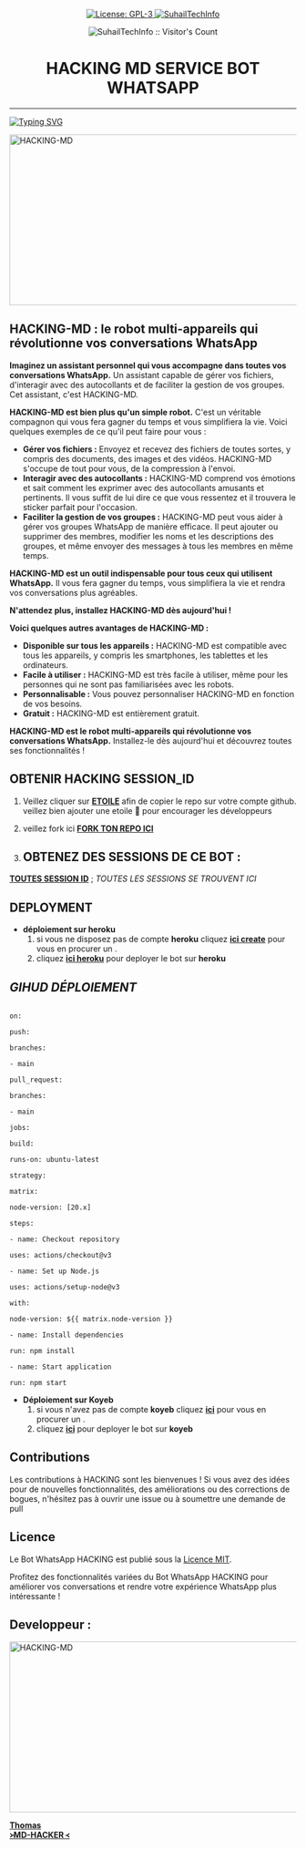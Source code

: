 

<html>
   <body>
  <p align="center">  
  <a aria-label="FORK" href="https://github.com/SuhailTechInfo/Secktor-bot/fork" target="_blank">
    <img alt="License: GPL-3" src="https://img.shields.io/github/stars/SuhailTechInfo/web-qr?style=social" target="_blank" />
  </a>
  <a aria-label="Suhail_Md is free to use" href="https://youtube.com/@suhailtechinfo" target="_blank">
    <img alt="SuhailTechInfo" src="https://img.shields.io/youtube/channel/subscribers/UCU071AMRqcd5mfTdCgJFwPg" target="_blank" />
  </a>
    <p align="center"><img src="https://profile-counter.glitch.me/{smd-web-qr}/count.svg" alt="SuhailTechInfo :: Visitor's Count" /></p>

     
  </body>
</html>








<h1 align="center"> HACKING MD SERVICE BOT WHATSAPP  </h1>
<p align="center">  


***
  
<a href="https://git.io/typing-svg"><img src="https://readme-typing-svg.demolab.com?font=Black+Ops+One&size=50&pause=1000&color=721c24&center=true&width=910&height=100&lines=HACKING LE ROBOT+RÉVOLUTIONNE;MULTI+SERVICE+WHATSAPP+BOT;CRÉER+PAR+THOMAS+TECH;BOT DATÉE+06.6.2024" alt="Typing SVG" /></a>
  </p>
    <img alt="HACKING-MD" width="700" height="300" src="https://telegra.ph/file/ac3a8142e8e18bcabb75b.jpg">
<p align="center">
<p align="center">


 ## HACKING-MD : le robot multi-appareils qui révolutionne vos conversations WhatsApp

**Imaginez un assistant personnel qui vous accompagne dans toutes vos conversations WhatsApp.** Un assistant capable de gérer vos fichiers, d'interagir avec des autocollants et de faciliter la gestion de vos groupes. Cet assistant, c'est HACKING-MD.

**HACKING-MD est bien plus qu'un simple robot.** C'est un véritable compagnon qui vous fera gagner du temps et vous simplifiera la vie. Voici quelques exemples de ce qu'il peut faire pour vous :

* **Gérer vos fichiers :** Envoyez et recevez des fichiers de toutes sortes, y compris des documents, des images et des vidéos. HACKING-MD s'occupe de tout pour vous, de la compression à l'envoi.
* **Interagir avec des autocollants :** HACKING-MD comprend vos émotions et sait comment les exprimer avec des autocollants amusants et pertinents. Il vous suffit de lui dire ce que vous ressentez et il trouvera le sticker parfait pour l'occasion.
* **Faciliter la gestion de vos groupes :** HACKING-MD peut vous aider à gérer vos groupes WhatsApp de manière efficace. Il peut ajouter ou supprimer des membres, modifier les noms et les descriptions des groupes, et même envoyer des messages à tous les membres en même temps.

**HACKING-MD est un outil indispensable pour tous ceux qui utilisent WhatsApp.** Il vous fera gagner du temps, vous simplifiera la vie et rendra vos conversations plus agréables.

**N'attendez plus, installez HACKING-MD dès aujourd'hui !**

**Voici quelques autres avantages de HACKING-MD :**

* **Disponible sur tous les appareils :** HACKING-MD est compatible avec tous les appareils, y compris les smartphones, les tablettes et les ordinateurs.
* **Facile à utiliser :** HACKING-MD est très facile à utiliser, même pour les personnes qui ne sont pas familiarisées avec les robots.
* **Personnalisable :** Vous pouvez personnaliser HACKING-MD en fonction de vos besoins.
* **Gratuit :** HACKING-MD est entièrement gratuit.

**HACKING-MD est le robot multi-appareils qui révolutionne vos conversations WhatsApp.** Installez-le dès aujourd'hui et découvrez toutes ses fonctionnalités !

## OBTENIR HACKING SESSION_ID 

1. Veillez cliquer sur **[ETOILE](https://github.com/HACKING995/HACKING--MD9)** afin de copier le repo sur votre compte github.  veillez bien ajouter une etoile 🌟 pour encourager les développeurs 



2. veillez fork ici [**FORK TON REPO ICI**](https://github.com/HACKING995/HACKING--MD9/fork)

   

3. ## OBTENEZ DES SESSIONS DE CE  BOT : <br>
  
[**TOUTES SESSION ID**](https://hacking995.github.io/SESSION-ID-WEBCAM.COM/)  ; *TOUTES LES SESSIONS  SE TROUVENT ICI*
 

## DEPLOYMENT 
- **déploiement sur heroku**
  1. si vous ne disposez pas de compte **heroku** cliquez [**ici create**](https://id.heroku.com/login) pour vous en procurer un .
  2.  cliquez [**ici heroku**](https://dashboard.heroku.com/new?template=https://github.com/HACKING995/HACKING--MD9) pour deployer le bot sur **heroku**

## *GIHUD  DÉPLOIEMENT*
```name: Node.js CI

on:

push:

branches:

- main

pull_request:

branches:

- main

jobs:

build:

runs-on: ubuntu-latest

strategy:

matrix:

node-version: [20.x]

steps:

- name: Checkout repository

uses: actions/checkout@v3

- name: Set up Node.js

uses: actions/setup-node@v3

with:

node-version: ${{ matrix.node-version }}

- name: Install dependencies

run: npm install

- name: Start application

run: npm start

```














- **Déploiement sur Koyeb**
  1. si vous n'avez pas de compte **koyeb** cliquez [**ici**](https://dashboard.koyeb.com/signup) pour vous en procurer un .
  2.  cliquez [**ici**](https://app.koyeb.com/apps/deploy?type=git&repository=https://github.com/HACKING995/HACKING--MD9/tree/main?tab=readme-ov-file&branch=main&name=zokou-md&env%5BNOM_OWNER%5D=FedoRA&env%5BPREFIXE%5D=~&env%5BMODE_PUBLIC%5D=non&env%5BLECTURE_AUTO_STATUS%5D=non&env%5BTELECHARGER_AUTO_STATUS%5D=oui&env%5BNOM_BOT%5D=Zokou+2.0&env%5BLIENS_MENU%5D=https://static.animecorner.me/2023/08/op2.jpg&env%5BNUMERO_OWNER%5D=22573777061&env%5BETAT%5D=1&env%5BDATABASE_URL%5D=postgres://zokou_user:b9o2NIT2r7YmvzQbH65e4Ub7ixY3T0jr@dpg-cma2fsfqd2ns73dscejg-a.oregon-postgres.render.com/zokou&env%5BWARN_COUNT%5D=3&env%5BSTARTING_BOT_MESSAGE%5D=oui&env%5BANTI_DELETE_MESSAGE%5D=oui
  ) pour deployer le bot sur **koyeb**

## Contributions

Les contributions à HACKING sont les bienvenues ! Si vous avez des idées pour de nouvelles fonctionnalités, des améliorations ou des corrections de bogues, n'hésitez pas à ouvrir une issue ou à soumettre une demande de pull 


                
## Licence

Le Bot WhatsApp HACKING est publié sous la [Licence MIT](https://opensource.org/licenses/MIT).

Profitez des fonctionnalités variées du Bot WhatsApp HACKING pour améliorer vos conversations et rendre votre expérience WhatsApp plus intéressante !


## Developpeur :

<img alt="HACKING-MD" width="700" height="300" src="https://iili.io/2IycfGS.jpg">
<p align="center">
<p align="center">


 
  [**Thomas**](https://chat.whatsapp.com/CmrAOrFSBMi4eXW8xL5UHZ)<br>
  [**᚛MD-HACKER ᚜**](https://wa.me/2250507646665)
 
